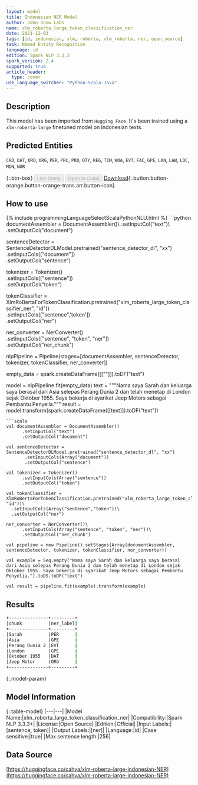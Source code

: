 ```yaml
---
layout: model
title: Indonesian NER Model
author: John Snow Labs
name: xlm_roberta_large_token_classification_ner
date: 2021-12-03
tags: [id, indonesian, xlm, roberta, xlm_roberta, ner, open_source]
task: Named Entity Recognition
language: id
edition: Spark NLP 3.3.3
spark_version: 2.4
supported: true
article_header:
  type: cover
use_language_switcher: "Python-Scala-Java"
---
```


## Description

This model has been imported from `Hugging Face`. It's been trained using a `xlm-roberta-large` finetuned model on Indonesian texts.

## Predicted Entities

`CRD`, `DAT`, `ORD`, `ORG`, `PER`, `PRC`, `PRD`, `QTY`, `REG`, `TIM`, `WOA`, `EVT`, `FAC`, `GPE`, `LAN`, `LAW`, `LOC`, `MON`, `NOR`

{:.btn-box}
<button class="button button-orange" disabled>Live Demo</button>
<button class="button button-orange" disabled>Open in Colab</button>
[Download](https://s3.amazonaws.com/auxdata.johnsnowlabs.com/public/models/xlm_roberta_large_token_classification_ner_id_3.3.3_2.4_1638535619269.zip){:.button.button-orange.button-orange-trans.arr.button-icon}

## How to use



<div class="tabs-box" markdown="1">
{% include programmingLanguageSelectScalaPythonNLU.html %}
```python
documentAssembler = DocumentAssembler()\
      .setInputCol("text")\
      .setOutputCol("document")

sentenceDetector = SentenceDetectorDLModel.pretrained("sentence_detector_dl", "xx")\
       .setInputCols(["document"])\
       .setOutputCol("sentence")

tokenizer = Tokenizer()\
      .setInputCols(["sentence"])\
      .setOutputCol("token")

tokenClassifier = XlmRoBertaForTokenClassification.pretrained("xlm_roberta_large_token_classifier_ner", "id"))\
  .setInputCols(["sentence",'token'])\
  .setOutputCol("ner")

ner_converter = NerConverter()\
      .setInputCols(["sentence", "token", "ner"])\
      .setOutputCol("ner_chunk")
      
nlpPipeline = Pipeline(stages=[documentAssembler, sentenceDetector, tokenizer, tokenClassifier, ner_converter])

empty_data = spark.createDataFrame([[""]]).toDF("text")

model = nlpPipeline.fit(empty_data)
text = """Nama saya Sarah dan keluarga saya berasal dari Asia selepas Perang Dunia 2 dan telah menetap di London sejak Oktober 1955. Saya bekerja di syarikat Jeep Motors sebagai Pembantu Penyelia."""
result = model.transform(spark.createDataFrame([[text]]).toDF("text"))
```
```scala
val documentAssembler = DocumentAssembler()
      .setInputCol("text")
      .setOutputCol("document")

val sentenceDetector = SentenceDetectorDLModel.pretrained("sentence_detector_dl", "xx")
       .setInputCols(Array("document"))
       .setOutputCol("sentence")

val tokenizer = Tokenizer()
      .setInputCols(Array("sentence"))
      .setOutputCol("token")

val tokenClassifier = XlmRoBertaForTokenClassification.pretrained("xlm_roberta_large_token_classifier_ner", "id"))\
  .setInputCols(Array("sentence","token"))\
  .setOutputCol("ner")

ner_converter = NerConverter()\
      .setInputCols(Array("sentence", "token", "ner"))\
      .setOutputCol("ner_chunk")
      
val pipeline = new Pipeline().setStages(Array(documentAssembler, sentenceDetector, tokenizer, tokenClassifier, ner_converter))

val example = Seq.empty["Nama saya Sarah dan keluarga saya berasal dari Asia selepas Perang Dunia 2 dan telah menetap di London sejak Oktober 1955. Saya bekerja di syarikat Jeep Motors sebagai Pembantu Penyelia."].toDS.toDF("text")

val result = pipeline.fit(example).transform(example)
```
</div>

## Results

```bash
+---------------+---------+
|chunk          |ner_label|
+---------------+---------+
|Sarah          |PER      |
|Asia           |GPE      |
|Perang Dunia 2 |EVT      |
|London         |GPE      |
|Oktober 1955   |DAT      |
|Jeep Motor     |ORG      |
+---------------+---------+
```

{:.model-param}
## Model Information

{:.table-model}
|---|---|
|Model Name:|xlm_roberta_large_token_classification_ner|
|Compatibility:|Spark NLP 3.3.3+|
|License:|Open Source|
|Edition:|Official|
|Input Labels:|[sentence, token]|
|Output Labels:|[ner]|
|Language:|id|
|Case sensitive:|true|
|Max sentense length:|256|

## Data Source

[https://huggingface.co/cahya/xlm-roberta-large-indonesian-NER](https://huggingface.co/cahya/xlm-roberta-large-indonesian-NER)
